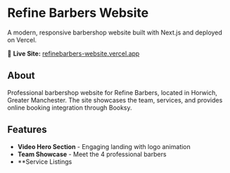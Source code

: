 # Refine Barbers Website

A modern, responsive barbershop website built with Next.js and deployed on Vercel.

🔗 **Live Site:** [refinebarbers-website.vercel.app](https://refinebarbers-website.vercel.app)

## About

Professional barbershop website for Refine Barbers, located in Horwich, Greater Manchester. The site showcases the team, services, and provides online booking integration through Booksy.

## Features

- **Video Hero Section** - Engaging landing with logo animation
- **Team Showcase** - Meet the 4 professional barbers
- \*\*Service Listings

